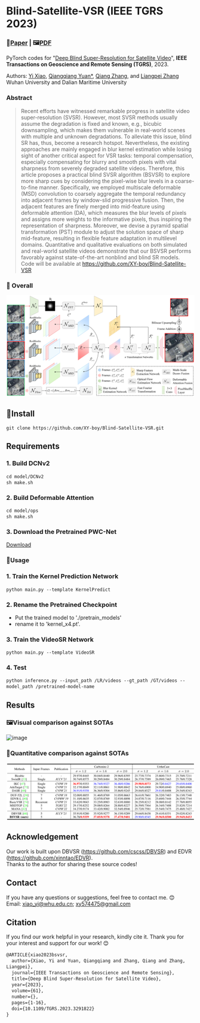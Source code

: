 # Blind-Satellite-VSR (IEEE TGRS 2023)
### 📖[**Paper**](https://ieeexplore.ieee.org/document/10172076) | 🖼️[**PDF**](/img/XY-BSVSR.pdf)
PyTorch codes for "[Deep Blind Super-Resolution for Satellite Video](https://ieeexplore.ieee.org/abstract/document/10172076)", **IEEE Transactions on Geoscience and Remote Sensing (TGRS)**, 2023.

Authors: [Yi Xiao](https://xy-boy.github.io/), [Qiangqiang Yuan*](http://qqyuan.users.sgg.whu.edu.cn/), [Qiang Zhang](https://qzhang95.github.io/), and [Liangpei Zhang](http://www.lmars.whu.edu.cn/prof_web/zhangliangpei/rs/index.html)<br>
Wuhan University and Dalian Maritime University 

### Abstract
>Recent efforts have witnessed remarkable progress in satellite video super-resolution (SVSR). However, most SVSR methods usually assume the degradation is fixed and known, e.g., bicubic downsampling, which makes them vulnerable in real-world scenes with multiple and unknown degradations. To alleviate this issue, blind SR has, thus, become a research hotspot. Nevertheless, the existing approaches are mainly engaged in blur kernel estimation while losing sight of another critical aspect for VSR tasks: temporal compensation, especially compensating for blurry and smooth pixels with vital sharpness from severely degraded satellite videos. Therefore, this article proposes a practical blind SVSR algorithm (BSVSR) to explore more sharp cues by considering the pixel-wise blur levels in a coarse-to-fine manner. Specifically, we employed multiscale deformable (MSD) convolution to coarsely aggregate the temporal redundancy into adjacent frames by window-slid progressive fusion. Then, the adjacent features are finely merged into mid-feature using deformable attention (DA), which measures the blur levels of pixels and assigns more weights to the informative pixels, thus inspiring the representation of sharpness. Moreover, we devise a pyramid spatial transformation (PST) module to adjust the solution space of sharp mid-feature, resulting in flexible feature adaptation in multilevel domains. Quantitative and qualitative evaluations on both simulated and real-world satellite videos demonstrate that our BSVSR performs favorably against state-of-the-art nonblind and blind SR models. Code will be available at https://github.com/XY-boy/Blind-Satellite-VSR
>
### 🌱 Overall
 ![image](/img/network.png)
## 🧩Install
```
git clone https://github.com/XY-boy/Blind-Satellite-VSR.git
```
## Requirements
### 1. Build DCNv2
```
cd model/DCNv2
sh make.sh
```

### 2. Build Deformable Attention
```
cd model/ops
sh make.sh
```

### 3. Download the Pretrained PWC-Net
[Download](https://xy-boy.github.io/)

### 🧩Usage
### 1. Train the Kernel Prediction Network
```
python main.py --template KernelPredict
```
### 2. Rename the Pretrained Checkpoint
- Put the trained model to './pretrain_models'
- rename it to 'kernel_x4.pt'.

### 3. Train the VideoSR Network
```
python main.py --template VideoSR
```
### 4. Test
```
python inference.py --input_path /LR/videos --gt_path /GT/videos --model_path /pretrained-model-name
```

## Results
### 🖼️Visual comparison against SOTAs
 ![image](uc.png)
### 🌱Quantitative comparison against SOTAs
 ![image](./img/res.png)

## Acknowledgement
Our work is built upon DBVSR (https://github.com/cscss/DBVSR) and EDVR (https://github.com/xinntao/EDVR).  
Thanks to the author for sharing these source codes!

## Contact
If you have any questions or suggestions, feel free to contact me. 😊  
Email: xiao_yi@whu.edu.cn; xy574475@gmail.com

## Citation
If you find our work helpful in your research, kindly cite it. Thank you for your interest and support for our work! 😊
```
@ARTICLE{xiao2023bsvsr,
  author={Xiao, Yi and Yuan, Qiangqiang and Zhang, Qiang and Zhang, Liangpei},
  journal={IEEE Transactions on Geoscience and Remote Sensing}, 
  title={Deep Blind Super-Resolution for Satellite Video}, 
  year={2023},
  volume={61},
  number={},
  pages={1-16},
  doi={10.1109/TGRS.2023.3291822}
}
```

